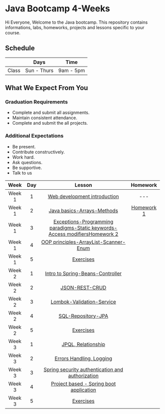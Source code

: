    
# Java Bootcamp 4-Weeks 
Hi Everyone, Welcome to the Java bootcamp. This repository contains informations, labs, homeworks, projects and lessons specific to your course.

## Schedule
|  | Days | Time |
| --- | ------------- | ------------- |
| Class | Sun - Thurs  | 9am - 5pm  |


## What We Expect From You
### Graduation Requirements
* Complete and submit all assignments.
* Maintain consistent attendance.
* Complete and submit the all projects.
### Additional Expectations
* Be present.
* Contribute constructively.
* Work hard.
* Ask questions.
* Be supportive.
* Talk to us

| Week   | Day | Lesson | Homework |
|:-----:|:---:|:------:|:------:|
| Week 1| 1   |[Web development introduction](https://github.com/Tuwaiq-Java/Week-01-Day-01)|--- |
| Week 1| 2   |[Java basics-Arrays-Methods](https://github.com/Tuwaiq-Java/Week-01-Day-02)|[Homework 1](https://github.com/Tuwaiq-Java/Week-01-day-02-hw)|
| Week 1| 3   |[Exceptions-Programming paradigms-Static keywords-Access modifiers](https://github.com/Tuwaiq-Java/Week-01-Day-03)[Homework 2](https://github.com/Tuwaiq-Java/week-01-day-03-hw)
| Week 1| 4   |[OOP principles-ArrayList-Scanner-Enum](https://github.com/Tuwaiq-Java/Week-01-Day-04)
| Week 1| 5   |[Exercises](https://github.com/Tuwaiq-Java/Week-01-Day-05)
| Week 2| 1   |[Intro to Spring-Beans-Controller](https://github.com/Tuwaiq-Java/Week-02-Day-01)
| Week 2| 2   |[JSON-REST-CRUD](https://github.com/Tuwaiq-Java/Week-02-Day-02)
| Week 2| 3  |[Lombok-Validation-Service](https://github.com/Tuwaiq-Java/Week-02-Day-03)
| Week 2| 4   |[SQL-Repository-JPA](https://github.com/Tuwaiq-Java/Week-02-Day-04)
| Week 2| 5   |[Exercises](https://github.com/Tuwaiq-Java/Week-02-Day-05)
| Week 3| 1   |[JPQL, Relationship](https://github.com/Tuwaiq-Java/Week-02-Day-01)
| Week 3| 2   |[Errors Handling, Logging](https://github.com/Tuwaiq-Java/Week-02-Day-02)
| Week 3| 3  |[Spring security authentication and authorization](https://github.com/Tuwaiq-Java/Week-02-Day-03)
| Week 3| 4   |[Project based - Spring boot application](https://github.com/Tuwaiq-Java/Week-02-Day-04)
| Week 3| 5   |[Exercises](https://github.com/Tuwaiq-Java/Week-02-Day-05)


